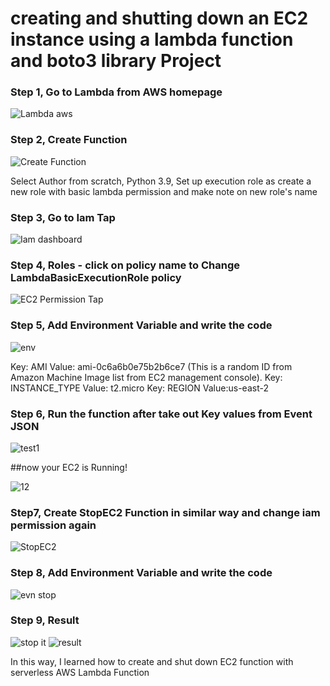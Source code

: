 # creating and shutting down an EC2 instance using a lambda function and boto3 library Project

### Step 1, Go to Lambda from AWS homepage

![Lambda aws](https://user-images.githubusercontent.com/82815882/168392413-e8c3d1e8-2902-4f32-b379-9b2dcb51fa54.png)

### Step 2, Create Function

![Create Function](https://user-images.githubusercontent.com/82815882/168392626-7786241b-163c-4d36-8210-85addec7a812.png)

Select Author from scratch, Python 3.9,
Set up execution role as create a new role with basic lambda permission and make note on new role's name

### Step 3, Go to Iam Tap

![Iam dashboard](https://user-images.githubusercontent.com/82815882/168392816-2becda5c-4f35-46ee-908b-c5e27c6fa142.png)

### Step 4, Roles - click on policy name to Change LambdaBasicExecutionRole policy 

![EC2 Permission Tap ](https://user-images.githubusercontent.com/82815882/168392835-e997df23-1c05-42d7-8d8a-12e867c935e3.png)


### Step 5, Add Environment Variable and write the code

![env](https://user-images.githubusercontent.com/82815882/168393073-31249aa3-1da1-478c-b4cc-032ec4c4ba61.png)

Key: AMI Value: ami-0c6a6b0e75b2b6ce7 (This is a random ID from Amazon Machine Image list from EC2 management console).
Key: INSTANCE_TYPE Value: t2.micro
Key: REGION Value:us-east-2


### Step 6, Run the function after take out Key values from Event JSON

![test1](https://user-images.githubusercontent.com/82815882/168393393-c09b7ca0-52b7-4f13-9a61-682ae610acc6.png)

##now your EC2 is Running!

![12](https://user-images.githubusercontent.com/82815882/168393472-51dfc9b6-4f51-4cfb-beda-f292e37333fc.png)

### Step7, Create StopEC2 Function in similar way and change iam permission again

![StopEC2](https://user-images.githubusercontent.com/82815882/168394167-e41679c9-36ac-440e-87bf-236cfefc56a6.png)

### Step 8, Add Environment Variable and write the code

![evn stop](https://user-images.githubusercontent.com/82815882/168394556-91b7eb97-5d32-485c-a515-83902b0adc51.png)


### Step 9, Result

![stop it](https://user-images.githubusercontent.com/82815882/168394481-14e58e5e-12a5-4b87-ad02-2cb5d5972813.png)
![result](https://user-images.githubusercontent.com/82815882/168394488-63507169-f15c-4991-9288-0ec24c8f0c8a.png)


In this way, I learned how to create and shut down EC2 function with serverless AWS Lambda Function 


